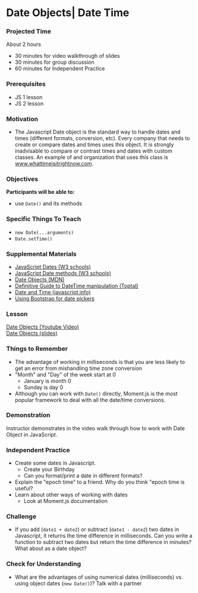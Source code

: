 # Date Objects| Date Time

### Projected Time
About 2 hours
- 30 minutes for video walkthrough of slides
- 30 minutes for group discussion
- 60 minutes for Independent Practice

### Prerequisites
- JS 1 lesson
- JS 2 lesson

### Motivation
- The Javascript Date object is the standard way to handle dates and times (different formats, conversion, etc). Every company that needs to create or compare dates and times uses this object. It is strongly inadvisable to compare or contrast times and dates with custom classes. An example of and organization that uses this class is www.whattimeisitrightnow.com.

### Objectives
**Participants will be able to:**
- use `Date()` and its methods

### Specific Things To Teach
- `new Date(...arguments)`
- `Date.setTime()`

### Supplemental Materials
- [JavaScript Dates (W3 schools)](https://www.w3schools.com/js/js_dates.asp)
- [JavaScript Date methods (W3 schools)](https://www.w3schools.com/jsref/jsref_obj_date.asp)
- [Date Objects (MDN)](https://developer.mozilla.org/en-US/docs/Web/JavaScript/Reference/Global_Objects/Date)
- [Definitive Guide to DateTime manipulation (Toptal)](https://www.toptal.com/software/definitive-guide-to-datetime-manipulation)
- [Date and Time (javascript.info)](https://javascript.info/date)
- [Using Bootstrap for date pickers](https://eonasdan.github.io/bootstrap-datetimepicker/)

### Lesson
[Date Objects (Youtube Video)](https://www.youtube.com/watch?v=irrxnH-nkqg)<br/>
[Date Objects (slides)](https://docs.google.com/presentation/d/1Pj-hkQCeVe4kJJ4s8RHcSZrNKx4Mp4kaQ9J0Eyy1gAQ/edit#slide=id.p)

### Things to Remember
- The advantage of working in milliseconds is that you are less likely to get an error from mishandling time zone conversion
- "Month" and "Day" of the week start at 0
	- January is month 0
	- Sunday is day 0
- Although you can work with `Date()` directly, Moment.js is the most popular framework to deal with all the date/time conversions.

### Demonstration
Instructor demonstrates in the video walk through how to work with Date Object in JavaScript.

### Independent Practice
- Create some dates in Javascript.
	- Create your Birthday
	- Can you format/print a date in different formats?
- Explain the "epoch time" to a friend. Why do you think "epoch time is useful?
- Learn about other ways of working with dates
	- Look at Moment.js documentation

### Challenge
- If you add (`date1 + date2`) or subtract (`date1 - date2`) two dates in Javascript, it returns the time difference in milliseconds. Can you write a function to subtract two dates but return the time difference in minutes? What about as a date object?

### Check for Understanding
- What are the advantages of using numerical dates (milliseconds) vs. using object dates (`new Date()`)? Talk with a partner
